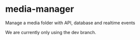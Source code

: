 # media-manager
Manage a media folder with API, database and realtime events

We are currently only using the dev branch.